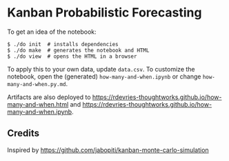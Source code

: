 # Kanban Probabilistic Forecasting

To get an idea of the notebook:

    $ ./do init  # installs dependencies
    $ ./do make  # generates the notebook and HTML
    $ ./do view  # opens the HTML in a browser

To apply this to your own data, update `data.csv`. To customize the notebook, open the (generated) `how-many-and-when.ipynb` or change `how-many-and-when.py.md`.

Artifacts are also deployed to <https://rdevries-thoughtworks.github.io/how-many-and-when.html> and <https://rdevries-thoughtworks.github.io/how-many-and-when.ipynb>.

## Credits

Inspired by <https://github.com/jabopiti/kanban-monte-carlo-simulation>
